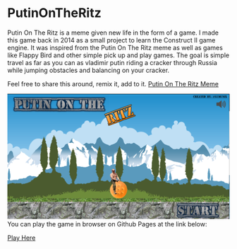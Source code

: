 # PutinOnTheRitz
Putin On The Ritz is a meme given new life in the form of a game. I made this game back in 2014 as a small project to learn the Construct II game engine. It was inspired from the Putin On The Ritz meme as well as games like Flappy Bird and other simple pick up and play games. The goal is simple travel as far as you can as vladimir putin riding a cracker through Russia while jumping obstacles and balancing on your cracker.

Feel free to share this around, remix it, add to it.
[Putin On The Ritz Meme](https://github.com/Lumunix/PutinOnTheRitz/blob/master/docs/ritzgif.gif)

![Title Screen](https://github.com/Lumunix/PutinOnTheRitz/blob/master/docs/titlescreen.PNG)
You can play the game in browser on Github Pages at the link below:

[Play Here](https://lumunix.github.io/PutinOnTheRitz/)
